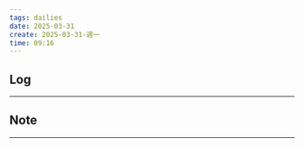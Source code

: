 ```yaml
---
tags: dailies  
date: 2025-03-31
create: 2025-03-31-週一
time: 09:16
---
```

## Log
---


## Note
---

